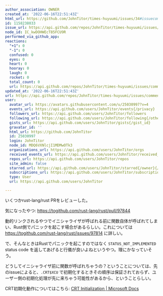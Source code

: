 ```yaml
---
author_association: OWNER
created_at: '2022-06-16T22:51:43Z'
html_url: https://github.com/JohnTitor/times-huyuumi/issues/34#issuecomment-1158238033
id: 1158238033
issue_url: https://api.github.com/repos/JohnTitor/times-huyuumi/issues/34
node_id: IC_kwDOHWEcT85FCU9R
performed_via_github_app: 
reactions:
  "+1": 0
  "-1": 0
  confused: 0
  eyes: 0
  heart: 0
  hooray: 0
  laugh: 0
  rocket: 0
  total_count: 0
  url: https://api.github.com/repos/JohnTitor/times-huyuumi/issues/comments/1158238033/reactions
updated_at: '2022-06-16T22:51:43Z'
url: https://api.github.com/repos/JohnTitor/times-huyuumi/issues/comments/1158238033
user:
  avatar_url: https://avatars.githubusercontent.com/u/25030997?v=4
  events_url: https://api.github.com/users/JohnTitor/events{/privacy}
  followers_url: https://api.github.com/users/JohnTitor/followers
  following_url: https://api.github.com/users/JohnTitor/following{/other_user}
  gists_url: https://api.github.com/users/JohnTitor/gists{/gist_id}
  gravatar_id: ''
  html_url: https://github.com/JohnTitor
  id: 25030997
  login: JohnTitor
  node_id: MDQ6VXNlcjI1MDMwOTk3
  organizations_url: https://api.github.com/users/JohnTitor/orgs
  received_events_url: https://api.github.com/users/JohnTitor/received_events
  repos_url: https://api.github.com/users/JohnTitor/repos
  site_admin: false
  starred_url: https://api.github.com/users/JohnTitor/starred{/owner}{/repo}
  subscriptions_url: https://api.github.com/users/JohnTitor/subscriptions
  type: User
  url: https://api.github.com/users/JohnTitor

---
```

いくつかrust-lang/rust PRをレビューした。

気になったやつ: https://togithub.com/rust-lang/rust/pull/97844

動的リンクされるやつでイニシャライザが呼ばれる前に関数自体が呼ばれてしまい、Rust側でパニックを起こす場合があるらしい。これについては https://togithub.com/rust-lang/rust/issues/97814 に詳しい。

で、そんなときはRustでパニックを起こすのではなく `STATUS_NOT_IMPLEMENTED` status code を返してあげると行儀が良いよねというやつ。理にかなっていそう。

どうしてイニシャライザ前に関数が呼ばれちゃうの？ということについては、先のissueによると、`.CRT$XCU` で初期化するときその順序は保証されておらず、ユーザー側の初期化処理が先に来ちゃう可能性があるから、ということらしい。

CRT初期化動作についてはこちら: [CRT Initialization | Microsoft Docs](https://docs.microsoft.com/en-us/cpp/c-runtime-library/crt-initialization?view=msvc-160)